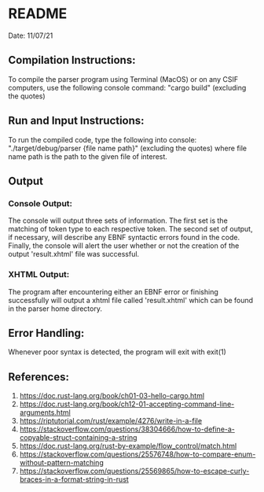 # README
Date: 11/07/21

## Compilation Instructions:
To compile the parser program using Terminal (MacOS) or on any CSIF computers, use the following console command: "cargo build" (excluding the quotes)

## Run and Input Instructions:
To run the compiled code, type the following into console: "./target/debug/parser {file name path}" (excluding the quotes) where file name path is the path to the given file of interest.

## Output
### Console Output:
The console will output three sets of information. The first set is the matching of token type to each respective token. The second set of output, if necessary, will describe any EBNF syntactic errors found in the code. Finally, the console will alert the user whether or not the creation of the output 'result.xhtml' file was successful. 

### XHTML Output:
The program after encountering either an EBNF error or finishing successfully will output a xhtml file called 'result.xhtml' which can be found in the parser home directory.

## Error Handling:
Whenever poor syntax is detected, the program will exit with exit(1)

## References:
1. https://doc.rust-lang.org/book/ch01-03-hello-cargo.html
2. https://doc.rust-lang.org/book/ch12-01-accepting-command-line-arguments.html
3. https://riptutorial.com/rust/example/4276/write-in-a-file
4. https://stackoverflow.com/questions/38304666/how-to-define-a-copyable-struct-containing-a-string
5. https://doc.rust-lang.org/rust-by-example/flow_control/match.html
6. https://stackoverflow.com/questions/25576748/how-to-compare-enum-without-pattern-matching
7. https://stackoverflow.com/questions/25569865/how-to-escape-curly-braces-in-a-format-string-in-rust



